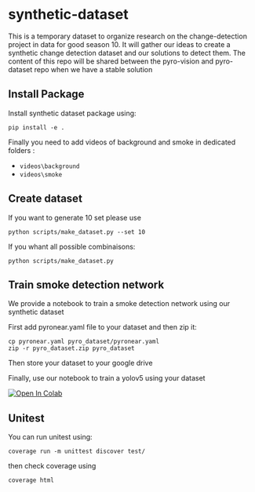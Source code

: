 # synthetic-dataset

This is a temporary dataset to organize research on the change-detection project in data for good season 10. It will gather our ideas to create a synthetic change detection dataset and our solutions to detect them. The content of this repo will be shared between the pyro-vision and pyro-dataset repo when we have a stable solution

## Install Package


Install synthetic dataset package using:
```shell
pip install -e .
```

Finally you need to add videos of background and smoke in dedicated folders :
- `videos\background`
- `videos\smoke`

## Create dataset

If you want to generate 10 set please use

```shell
python scripts/make_dataset.py --set 10
```

If you whant all possible combinaisons:

```shell
python scripts/make_dataset.py
```

## Train smoke detection network

We provide a notebook to train a smoke detection network using our synthetic dataset

First add pyronear.yaml file to your dataset and then zip it:

```shell
cp pyronear.yaml pyro_dataset/pyronear.yaml
zip -r pyro_dataset.zip pyro_dataset
```

Then store your dataset to your google drive

Finally, use our notebook to train a yolov5 using your dataset

[![Open In Colab](https://colab.research.google.com/assets/colab-badge.svg)](https://colab.research.google.com/drive/1U1I6D6M47C3qPiZf7zo5lpbTXSjeGj6K?usp=sharing)

## Unitest

You can run unitest using:

```shell
coverage run -m unittest discover test/
```

then check coverage using

```shell
coverage html
```
